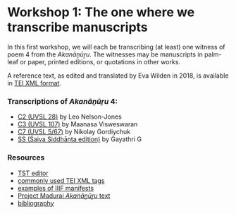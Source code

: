 # Workshop 1: The one where we transcribe manuscripts

In this first workshop, we will each be transcribing (at least) one witness of poem 4 from the _Akanāṉūṟu_. The witnesses may be manuscripts in palm-leaf or paper, printed editions, or quotations in other works.

A reference text, as edited and translated by Eva Wilden in 2018, is available in [TEI XML format](https://uhh-tamilex.github.io/corpus/Akananuru/AN4.xml).

### Transcriptions of _Akanāṉūṟu_ 4:

* [C2 (UVSL 28)](https://uhh-tamilex.github.io/workshop/transcription/C2.xml) by Leo Nelson-Jones
* [C3 (UVSL 107)](https://uhh-tamilex.github.io/workshop/transcription/C3.xml) by Maanasa Visweswaran
* [C7 (UVSL 5/67)](https://uhh-tamilex.github.io/workshop/transcription/C7.xml) by Nikolay Gordiychuk
* [SS (Śaiva Siddhānta edition)](https://uhh-tamilex.github.io/workshop/transcription/SS.xml) by Gayathri G

### Resources

* [TST editor](https://tst-project.github.io/editor) 
* [commonly used TEI XML tags](tags.md) 
* [examples of IIIF manifests](iiif.md)
* [Project Madurai _Akanāṉūṟu_ text](https://www.projectmadurai.org/pm_etexts/utf8/pmuni0490_01.html) 
* [bibliography](bibliography.md) 
